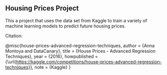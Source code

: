 ## Housing Prices Project
This a project that uses the data set from Kaggle to train a variety of machine learning models to predict future housing prices.

Citation:

@misc{house-prices-advanced-regression-techniques,
    author = {Anna Montoya and DataCanary},
    title = {House Prices - Advanced Regression Techniques},
    year = {2016},
    howpublished = {\url{https://kaggle.com/competitions/house-prices-advanced-regression-techniques}},
    note = {Kaggle}
}

